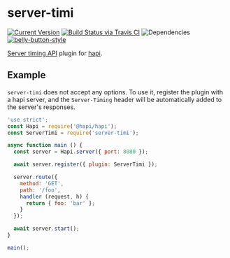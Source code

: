 # server-timi

[![Current Version](https://img.shields.io/npm/v/server-timi.svg)](https://www.npmjs.org/package/server-timi)
[![Build Status via Travis CI](https://travis-ci.org/cjihrig/server-timi.svg?branch=master)](https://travis-ci.org/cjihrig/server-timi)
![Dependencies](http://img.shields.io/david/cjihrig/server-timi.svg)
[![belly-button-style](https://img.shields.io/badge/eslint-bellybutton-4B32C3.svg)](https://github.com/cjihrig/belly-button)

[Server timing API](https://w3c.github.io/server-timing/) plugin for [hapi](https://github.com/hapijs/hapi).

## Example

`server-timi` does not accept any options. To use it, register the plugin with a hapi server, and the `Server-Timing` header will be automatically added to the server's responses.

```javascript
'use strict';
const Hapi = require('@hapi/hapi');
const ServerTimi = require('server-timi');

async function main () {
  const server = Hapi.server({ port: 8080 });

  await server.register({ plugin: ServerTimi });

  server.route({
    method: 'GET',
    path: '/foo',
    handler (request, h) {
      return { foo: 'bar' };
    }
  });

  await server.start();
}

main();
```
